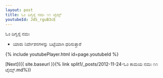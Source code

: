 ```yaml
---
layout: post
title: ಓಂ ದಿಗ್ವಸ್ಸೆ ನಮಃ ೧೧ ಟೈಮ್ಸ್
youtubeId: JdS_rguB3cE
---
```

 
 
 ಓಂ ದಿಗ್ವಸ್ಸೆ ನಮಃ  
 
 -  ಯಾರು ನಿರ್ದೇಶನಗಳನ್ನು ಬಟ್ಟೆಯಾಗಿ ಧರಿಸುತ್ತಾರೆ 
 
  
 
  
 
 
 
 
 
 


{% include youtubePlayer.html id=page.youtubeId %}
 
[Next]({{ site.baseurl }}{% link  split1/_posts/2012-11-24-ಓಂ ಕಾಮಯ ನಮಃ ೧೧ ಟೈಮ್ಸ್.md%})
 
